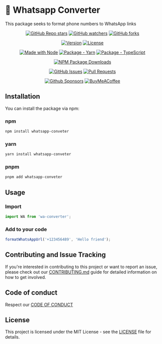# 📲 Whatsapp Converter
This package seeks to format phone numbers to WhatsApp links

<div align="center">

[![GitHub Repo stars](https://img.shields.io/github/stars/MattEzekiel/wa-converter)](https://github.com/MattEzekiel/wa-converter/stargazers)
[![GitHub watchers](https://img.shields.io/github/watchers/MattEzekiel/wa-converter)](https://github.com/MattEzekiel/wa-converter/watchers)
[![GitHub forks](https://img.shields.io/github/forks/MattEzekiel/wa-converter)](https://github.com/MattEzekiel/wa-converter/network/members)

[![Version](https://img.shields.io/badge/dynamic/json?url=https%3A%2F%2Fraw.githubusercontent.com%2FMattEzekiel%2Fwa-converter%2Fmaster%2Fpackage.json&query=version&label=version)](https://github.com/MattEzekiel/wa-converter)
[![License](https://img.shields.io/badge/License-MIT-blue)](#license)

[![Made with Node](https://img.shields.io/badge/node-%3D%3E20-20)](https://nodejs.org)
[![Package - Yarn](https://img.shields.io/badge/yarn-%3E%3D1-blue?logo=yarn&logoColor=white)](https://classic.yarnpkg.com)
[![Package - TypeScript](https://img.shields.io/badge/dynamic/json?url=https%3A%2F%2Fraw.githubusercontent.com%2FMattEzekiel%2Fwa-converter%2Fmaster%2Fpackage.json&query=devDependencies.typescript&label=TypeScript&logo=typescript&logoColor=white)](https://www.npmjs.com/package/typescript)

[![NPM Package Downloads](https://img.shields.io/npm/dy/whatsapp-conveter)](https://www.npmjs.com/package/whatsapp-conveter)

[![GitHub Issues](https://img.shields.io/github/issues/MattEzekiel/wa-converter)](https://github.com/MattEzekiel/wa-converter/issues)
[![Pull Requests](https://img.shields.io/github/issues-pr/MattEzekiel/wa-converter)](https://github.com/MattEzekiel/wa-converter/pulls)

[![Github Sponsors](https://img.shields.io/badge/Sponsor-30363D?&logo=GitHub-Sponsors&logoColor=#EA4AAA)](https://github.com/sponsors/mattezekiel)
[![BuyMeACoffee](https://img.shields.io/badge/Buy%20Me%20a%20Coffee-ffdd00?&logo=buy-me-a-coffee&logoColor=black)](https://cafecito.app/mattezekiel)

</div>

## Installation

You can install the package via npm:
### npm
```bash
npm install whatsapp-conveter
```

### yarn
```bash
yarn install whatsapp-conveter
```

### pnpm
```bash
pnpm add whatsapp-conveter
```

## Usage
### Import 
````ts
import WA from 'wa-converter';
````

### Add to your code
```ts
formatWhatsAppUrl('+123456489', 'Hello friend');
```

## Contributing and Issue Tracking
If you're interested in contributing to this project or want to report an issue, please check out our [CONTRIBUTING.md](https://github.com/MattEzekiel/wa-converter/blob/master/CONTRIBUTING.md) guide for detailed information on how to get involved.

## Code of conduct
Respect our [CODE OF CONDUCT](https://github.com/MattEzekiel/wa-converter/blob/master/CODE_OF_CONDUCT.md)

## License

This project is licensed under the MIT License - see the [LICENSE](https://github.com/MattEzekiel/wa-converter/blob/master/LICENSE.md) file for details.
